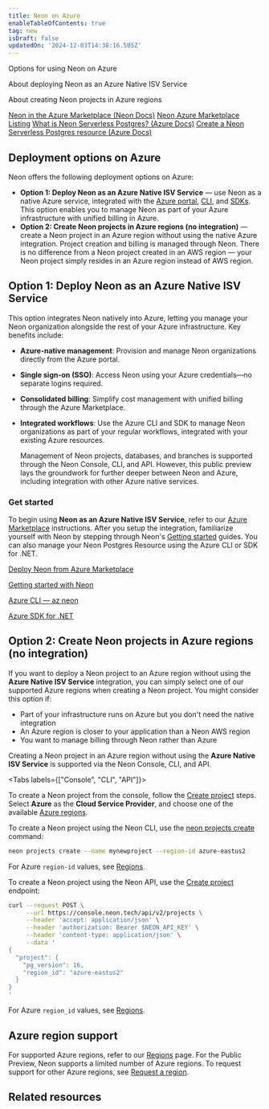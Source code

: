 ```yaml
---
title: Neon on Azure
enableTableOfContents: true
tag: new
isDraft: false
updatedOn: '2024-12-03T14:38:16.505Z'
---
```


<PublicPreview/>

<InfoBlock>
<DocsList title="What you will learn:">
<p>Options for using Neon on Azure</p>
<p>About deploying Neon as an Azure Native ISV Service</p>
<p>About creating Neon projects in Azure regions</p>
</DocsList>

<DocsList title="Related resources" theme="docs">
  <a href="/docs/introduction/billing-azure-marketplace">Neon in the Azure Marketplace (Neon Docs)</a>
  <a href="https://azuremarketplace.microsoft.com/en-us/marketplace/apps/neon1722366567200.neon_serverless_postgres_azure_prod?tab=Overview">Neon Azure Marketplace Listing</a>
  <a href="https://learn.microsoft.com/en-us/azure/partner-solutions/neon/overview">What is Neon Serverless Postgres? (Azure Docs)</a>
  <a href="https://learn.microsoft.com/en-us/azure/partner-solutions/neon/create">Create a Neon Serverless Postgres resource (Azure Docs)</a>
</DocsList>

</InfoBlock>

## Deployment options on Azure

Neon offers the following deployment options on Azure:

- **Option 1: Deploy Neon as an Azure Native ISV Service** — use Neon as a native Azure service, integrated with the [Azure portal](https://portal.azure.com/#home), [CLI](https://learn.microsoft.com/en-us/cli/azure/neon?view=azure-cli-latest), and [SDKs](https://learn.microsoft.com/en-us/dotnet/api/overview/azure/neonpostgres?view=azure-dotnet-preview). This option enables you to manage Neon as part of your Azure infrastructure with unified billing in Azure.
- **Option 2: Create Neon projects in Azure regions (no integration)** — create a Neon project in an Azure region without using the native Azure integration. Project creation and billing is managed through Neon. There is no difference from a Neon project created in an AWS region — your Neon project simply resides in an Azure region instead of AWS region.

## Option 1: Deploy Neon as an Azure Native ISV Service

This option integrates Neon natively into Azure, letting you manage your Neon organization alongside the rest of your Azure infrastructure. Key benefits include:

- **Azure-native management**: Provision and manage Neon organizations directly from the Azure portal.
- **Single sign-on (SSO)**: Access Neon using your Azure credentials—no separate logins required.
- **Consolidated billing**: Simplify cost management with unified billing through the Azure Marketplace.
- **Integrated workflows**: Use the Azure CLI and SDK to manage Neon organizations as part of your regular workflows, integrated with your existing Azure resources.

    <Admonition type="note">
    Management of Neon projects, databases, and branches is supported through the Neon Console, CLI, and API. However, this public preview lays the groundwork for further deeper between Neon and Azure, including integration with other Azure native services.
    </Admonition>

### Get started

To begin using **Neon as an Azure Native ISV Service**, refer to our [Azure Marketplace](/docs/introduction/billing-azure-marketplace) instructions. After you setup the integration, familiarize yourself with Neon by stepping through Neon's [Getting started](https://neon.tech/docs/introduction#get-started) guides. You can also manage your Neon Postgres Resource using the Azure CLI or SDK for .NET.

<DetailIconCards>

<a href="/docs/introduction/billing-azure-marketplace" description="Deploy Neon Postgres as Native ISV Service from the Azure Marketplace" icon="enable">Deploy Neon from Azure Marketplace</a>

<a href="https://neon.tech/docs/introduction#get-started" description="Familiarize yourself with Neon by stepping through our Getting started guides" icon="trend-up">Getting started with Neon</a>

<a href="https://learn.microsoft.com/en-us/cli/azure/neon?view=azure-cli-latest" description="Manage your Neon Resource with the Azure CLI" icon="cli">Azure CLI — az neon</a>

<a href="https://learn.microsoft.com/en-us/dotnet/api/overview/azure/neonpostgres?view=azure-dotnet-preview" description="Manage your Neon Resource with the Azure SDK for .NET" icon="code">Azure SDK for .NET</a>

</DetailIconCards>

## Option 2: Create Neon projects in Azure regions (no integration)

If you want to deploy a Neon project to an Azure region without using the **Azure Native ISV Service** integration, you can simply select one of our supported Azure regions when creating a Neon project. You might consider this option if:

- Part of your infrastructure runs on Azure but you don't need the native integration
- An Azure region is closer to your application than a Neon AWS region
- You want to manage billing through Neon rather than Azure

Creating a Neon project in an Azure region without using the **Azure Native ISV Service** is supported via the Neon Console, CLI, and API.

<Tabs labels={["Console", "CLI", "API"]}>

<TabItem>

To create a Neon project from the console, follow the [Create project](https://neon.tech/docs/manage/projects#create-a-project) steps. Select **Azure** as the **Cloud Service Provider**, and choose one of the available [Azure regions](/docs/introduction/regions).

</TabItem>

<TabItem>

To create a Neon project using the Neon CLI, use the [neon projects create](/docs/reference/cli-projects#create) command:

```bash
neon projects create --name mynewproject --region-id azure-eastus2
```

For Azure `region-id` values, see [Regions](/docs/introduction/regions).
</TabItem>

<TabItem>

To create a Neon project using the Neon API, use the [Create project](https://api-docs.neon.tech/reference/createproject) endpoint:

```bash
curl --request POST \
     --url https://console.neon.tech/api/v2/projects \
     --header 'accept: application/json' \
     --header 'authorization: Bearer $NEON_API_KEY' \
     --header 'content-type: application/json' \
     --data '
{
  "project": {
    "pg_version": 16,
    "region_id": "azure-eastus2"
  }
}
'
```

For Azure `region_id` values, see [Regions](/docs/introduction/regions).

</TabItem>

</Tabs>

## Azure region support

For supported Azure regions, refer to our [Regions](/docs/introduction/regions) page. For the Public Preview, Neon supports a limited number of Azure regions. To request support for other Azure regions, see [Request a region](/docs/introduction/regions#request-a-region).

## Related resources

<TechnologyNavigation open>

<a href="/docs/guides/dotnet-npgsql" title=".NET" description="Connect a .NET (C#) application to Neon" icon="dotnet"></a>

<a href="https://neon.tech/guides/query-postgres-azure-functions" title="Azure Functions" description="Connect from Azure Functions to Neon" icon="azure"></a>

<a href="/docs/guides/dotnet-entity-framework" title="Connect from Entity Framework" description="Connect a Dotnet Entity Framework application to Neon" icon="entity"></a>

<a href="/docs/guides/entity-migrations" title="Entity Framework Schema Migrations" description="Schema migration with Neon and Entity Framework" icon="entity"></a>

<a href="/docs/import/migrate-from-azure-postgres" title="Replicate data from Azure PostgreSQL" description="Replicate data from Azure PostgreSQL to Neon" icon="azure"></a>

<a href="https://neon.tech/guides/dotnet-neon-entity-framework" title="ASP.NET with Neon and Entity Framework" description="Building ASP.NET Core Applications with Neon and Entity Framework Core" icon="entity"></a>

<a href="https://neon.tech/guides/aspnet-core-api-neon" title="ASP.NET Core, Swagger, and Neon" description="Building a RESTful API with ASP.NET Core, Swagger, and Neon" icon="entity"></a>

<a href="https://neon.tech/guides/read-replica-entity-framework" title="Neon Read Replicas with Entity Framework" description="Scale your .NET application with Entity Framework and Neon Postgres Read Replicas" icon="entity"></a>

</TechnologyNavigation>
